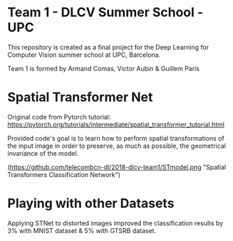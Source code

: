 # Team 1 - DLCV Summer School - UPC

This repository is created as a final project for the Deep Learning for Computer Vision summer school at UPC, Barcelona.

Team 1 is formed by Armand Comas, Victor Aubin & Guillem París

# Spatial Transformer Net

Original code from Pytorch tutorial: https://pytorch.org/tutorials/intermediate/spatial_transformer_tutorial.html

Provided code's goal is to learn how to perform spatial transformations of the input image in order to preserve, as much as possible, the geometrical invariance of the model.

(https://github.com/telecombcn-dl/2018-dlcv-team1/STmodel.png "Spatial Transformers Classification Network")

# Playing with other Datasets

Applying STNet to distorted images improved the classification results by 3% with MNIST dataset & 5% with GTSRB dataset. 
